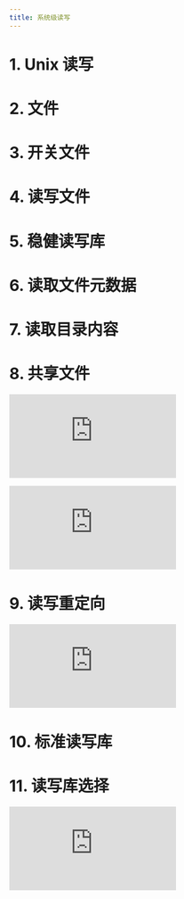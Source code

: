 ```yaml
---
title: 系统级读写
---
```


# 1. Unix 读写

# 2. 文件

# 3. 开关文件

# 4. 读写文件

# 5. 稳健读写库

# 6. 读取文件元数据

# 7. 读取目录内容

# 8. 共享文件

![](https://csapp.cs.cmu.edu/3e/ics3/io/filesharing.pdf)

![](https://csapp.cs.cmu.edu/3e/ics3/io/afterfork.pdf)

# 9. 读写重定向

![](https://csapp.cs.cmu.edu/3e/ics3/io/dupafter.pdf)

# 10. 标准读写库

# 11. 读写库选择

![](https://csapp.cs.cmu.edu/3e/ics3/io/iofunctions.pdf)

